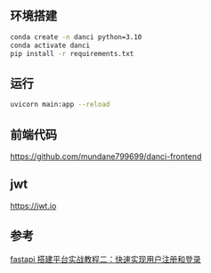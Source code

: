 ## 环境搭建

```bash
conda create -n danci python=3.10
conda activate danci
pip install -r requirements.txt
```

## 运行

```bash
uvicorn main:app --reload
```

## 前端代码

https://github.com/mundane799699/danci-frontend

## jwt

https://jwt.io

## 参考

[fastapi 搭建平台实战教程二：快速实现用户注册和登录](https://www.cnblogs.com/zerotest/p/17802155.html)
